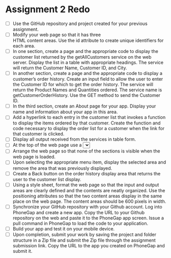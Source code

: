 # Assignment 2 Redo

- [ ] Use the GitHub repository and project created for your previous assignment.
- [ ] Modify your web page so that it has three <section> HTML content areas. Use the id attribute to create unique identifiers for each area.
- [ ] In one section, create a page and the appropriate code to display the customer list returned by the getAllCustomers service on the web server. Display the list in a table with appropriate headings.  The service will return the Customer Name, Customer ID, and City.
- [ ] In another section, create a page and the appropriate code to display a customer’s order history. Create an input field to allow the user to enter the Customer ID for which to get the order history.  The service will return the Product Names and Quantities ordered.  The service name is getCustomerOrderHistory.  Use the GET method to send the Customer ID.
- [ ] In the third section, create an About page for your app. Display your name and information about your app in this area.
- [ ] Add a hyperlink to each entry in the customer list that invokes a function to display the items ordered by that customer. Create the function and code necessary to display the order list for a customer when the link for that customer is clicked.
- [ ] Display all output received from the services in table form.
- [ ] At the top of the web page use a <select> tag to create a dropdown menu.
- [ ] Arrange the web page so that none of the sections is visible when the web page is loaded.
- [ ] Upon selecting the appropriate menu item, display the selected area and remove the area that was previously displayed.
- [ ] Create a Back button on the order history display area that returns the user to the customer list display.
- [ ] Using a style sheet, format the web page so that the input and output areas are clearly defined and the contents are neatly organized. Use the positioning attributes so that the two content areas display in the same place on the web page.  The content areas should be 600 pixels in width.
- [ ] Synchronize your GitHub repository with your Github account. Log into PhoneGap and create a new app.  Copy the URL to your Github repository on the web and paste it to the PhoneGap app screen.  Issue a pull command in PhoneGap to load the code to your application.
- [ ] Build your app and test it on your mobile device.
- [ ] Upon completion, submit your work by saving the project and folder structure in a Zip file and submit the Zip file through the assignment submission link. Copy the URL to the app you created on PhoneGap and submit it.
